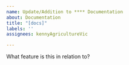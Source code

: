 ```yaml
---
name: Update/Addition to **** Documentation
about: Documentation
title: "[docs]"
labels: ''
assignees: kennyAgricultureVic

---
```


What feature is this in relation to?

